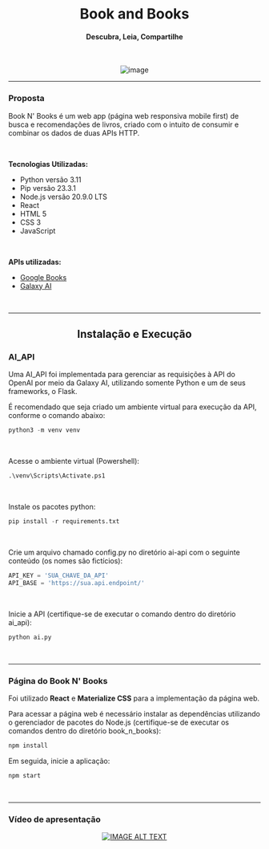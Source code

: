 <h1 align="center"> 
 Book and Books
</h1>
<h4 align="center">
 Descubra, Leia, Compartilhe
</h4>

<br/>

<div align="center" >
 
![image](https://github.com/ViniciusJPSilva/TSI-BookNBooks/assets/81810017/9ec2ca86-6136-4e87-a7bb-85bdf1a98ac9)

</div>

<hr/>

<h3>
 Proposta
</h3>

<p>
Book N' Books é um web app (página web responsiva mobile first) de busca e recomendações de livros, criado com o intuito de consumir e combinar os dados de duas APIs HTTP.
</p>

<br/>

<strong>Tecnologias Utilizadas:</strong>
- Python versão 3.11
- Pip versão 23.3.1
- Node.js versão 20.9.0 LTS
- React
- HTML 5
- CSS 3
- JavaScript

<br/>

<strong>APIs utilizadas:</strong>
- <a href="https://developers.google.com/books?hl=pt-br">Google Books</a>
- <a href="https://galaxyai.vercel.app/">Galaxy AI</a>

<br/>

<hr/>

<h2 align="center" >Instalação e Execução</h2>

<h3>AI_API</h3>

Uma AI_API foi implementada para gerenciar as requisições à API do OpenAI por meio da Galaxy AI, utilizando somente Python e um de seus frameworks, o Flask.
<br/>

É recomendado que seja criado um ambiente virtual para execução da API, conforme o comando abaixo:
```py
python3 -m venv venv
```

<br/>

Acesse o ambiente virtual (Powershell):
```py
.\venv\Scripts\Activate.ps1  
```

<br/>

Instale os pacotes python:
```py 
pip install -r requirements.txt
```

<br/>

Crie um arquivo chamado config.py no diretório ai-api com o seguinte conteúdo (os nomes são fictícios):
```py
API_KEY = 'SUA_CHAVE_DA_API'
API_BASE = 'https://sua.api.endpoint/'
```

<br/>

Inicie a API (certifique-se de executar o comando dentro do diretório ai_api):
```py 
python ai.py
```

<br/>

<hr/>

<h3>Página do Book N' Books</h3>

<p>
Foi utilizado <strong>React</strong> e <strong>Materialize CSS</strong> para a implementação da página web.
</p>

Para acessar a página web é necessário instalar as dependências utilizando o gerenciador de pacotes do Node.js (certifique-se de executar os comandos dentro do diretório book_n_books):

```js
npm install
```

Em seguida, inicie a aplicação:
```js
npm start
```

<br/>

<hr/>


<h3>Vídeo de apresentação</h3>

<div align="center">
 
[![IMAGE ALT TEXT](http://img.youtube.com/vi/qeIXWsM12eE/0.jpg)](https://www.youtube.com/watch?v=qeIXWsM12eE)

</div>
